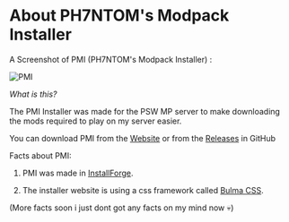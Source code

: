 # About PH7NTOM's Modpack Installer

A Screenshot of PMI (PH7NTOM's Modpack Installer) :

![PMI](https://cdn.discordapp.com/attachments/1051425996454232094/1055025686949154826/image.png)

*What is this?*

The PMI Installer was made for the PSW MP server to make downloading the mods required to play on my server
easier.

You can download PMI from the [Website](https://ph7ntomxd.github.io/PMI/) or from the [Releases](https://github.com/PH7NTOMXD/PMI/releases) in GitHub

Facts about PMI:

1. PMI was made in [InstallForge](https://installforge.net/).

2. The installer website is using a css framework called [Bulma CSS](https://bulma.io/).


(More facts soon i just dont got any facts on my mind now 💀)
